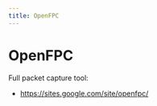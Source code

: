 ```yaml
---
title: OpenFPC
---
```


# OpenFPC

Full packet capture tool:

* https://sites.google.com/site/openfpc/

